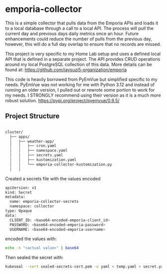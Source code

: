 # emporia-collector
This is a simple collector that pulls data from the Emporia APIs and loads it to a local database through 
a call to a local API.  The process will pull the current day and previous days daily metrics once an hour.  Future 
enhancements could reduce the number of pulls from the previous day, however, this will do a full day overlap to
ensure that no records are missed.  

This project is very specific to my Home Lab setup and uses a defined local API that is defined in a separate project. 
The API provides CRUD operations around my local PostgreSQL collection of this data.  More details can be found at: https://github.com/jaysuzi5-organization/emporia

This code is heavily borrowed from PyEmVue but simplified specific to my needs.  PyEmVue was not working for me with 
Python 3.12 and instead of running an older version, I pulled out or rewrote some portion to work for my needs.  I 
STRONGLY recommend using their version as it is a much more robust solution.
https://pypi.org/project/pyemvue/0.9.5/

## Project Structure

```bash

cluster/
  ├── apps/
  │   ├── weather-app/
  │   │   ├── cron.yaml
  │   │   ├── namespace.yaml
  │   │   ├── secrets.yaml
  │   │   ├── kustomization.yaml
  │   │   └── emporia-collector-kustomization.py
  │   │   
```

Created a secrets file with the values encoded
```bash
apiVersion: v1
kind: Secret
metadata:
  name: emporia-collector-secrets
  namespace: collector
type: Opaque
data:
  CLIENT_ID: <base64-encoded-emporia-client_id>
  PASSWORD: <base64-encoded-emporia-password>
  USERNAME: <base64-encoded-emporia-username>
```

encoded the values with:
```bash
echo -n "<actual value>" | base64 
```

Then sealed the secret with:
```bash
kubeseal --cert sealed-secrets-cert.pem -o yaml < temp.yaml > secret.yaml 
```